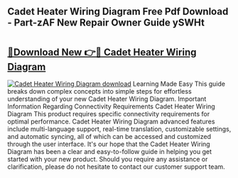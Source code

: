 ## Cadet Heater Wiring Diagram Free Pdf Download - Part-zAF New Repair Owner Guide ySWHt

# <h2><a href="http://dfko1cx.blite.top/?on=Cadet+Heater+Wiring+Diagram">🔗Download New 👉🔴 Cadet Heater Wiring Diagram</a></h2>

[![Cadet Heater Wiring Diagram download](https://i.imgur.com/lujVjoI.png)](http://dfko1cx.blite.top/?on=Cadet+Heater+Wiring+Diagram)
Learning Made Easy This guide breaks down complex concepts into simple steps for effortless understanding of your new Cadet Heater Wiring Diagram. Important Information Regarding Connectivity Requirements Cadet Heater Wiring Diagram This product requires specific connectivity requirements for optimal performance. Cadet Heater Wiring Diagram advanced features include multi-language support, real-time translation, customizable settings, and automatic syncing, all of which can be accessed and customized through the user interface. It's our hope that the Cadet Heater Wiring Diagram has been a clear and easy-to-follow guide in helping you get started with your new product. Should you require any assistance or clarification, please do not hesitate to contact our customer support team.
